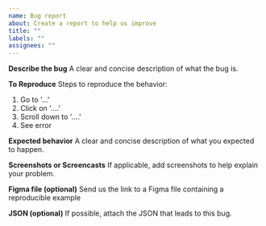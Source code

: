 ```yaml
---
name: Bug report
about: Create a report to help us improve
title: ""
labels: ""
assignees: ""
---
```


**Describe the bug**
A clear and concise description of what the bug is.

**To Reproduce**
Steps to reproduce the behavior:

1. Go to '...'
2. Click on '....'
3. Scroll down to '....'
4. See error

**Expected behavior**
A clear and concise description of what you expected to happen.

**Screenshots or Screencasts**
If applicable, add screenshots to help explain your problem.

**Figma file (optional)**
Send us the link to a Figma file containing a reproducible example

**JSON (optional)**
If possible, attach the JSON that leads to this bug.
